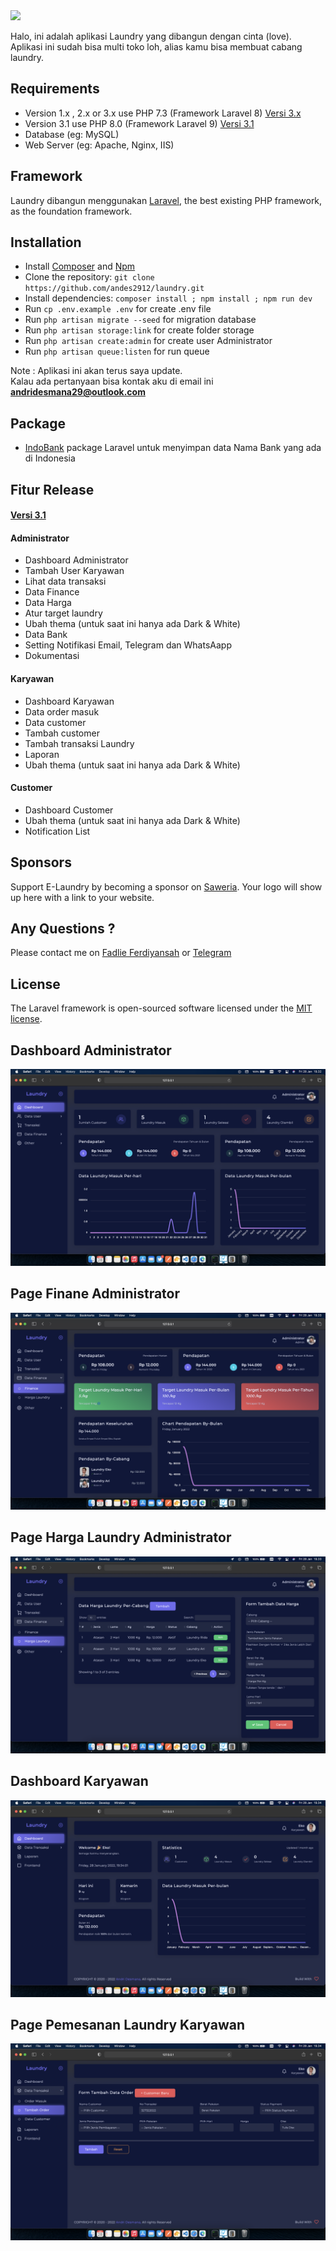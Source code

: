 <img src="https://banners.beyondco.de/Laundry%20App.png?theme=light&packageManager=&packageName=&pattern=architect&style=style_1&description=Aplikasi+Management+Laundry&md=1&showWatermark=1&fontSize=100px&images=truck" />
<p>Halo, ini adalah aplikasi Laundry yang dibangun dengan cinta (love). Aplikasi ini sudah bisa multi toko loh, alias kamu bisa membuat cabang laundry.<br>

## Requirements

* Version 1.x , 2.x or 3.x use PHP 7.3 (Framework Laravel 8) [Versi 3.x](https://github.com/andes2912/laundry/tree/3.x)
* Version 3.1 use PHP 8.0 (Framework Laravel 9) [Versi 3.1](https://github.com/andes2912/laundry/tree/3.1)
* Database (eg: MySQL)
* Web Server (eg: Apache, Nginx, IIS)

## Framework

Laundry dibangun menggunakan [Laravel](http://laravel.com), the best existing PHP framework, as the foundation framework.

## Installation

* Install [Composer](https://getcomposer.org/download) and [Npm](https://nodejs.org/en/download)
* Clone the repository: `git clone https://github.com/andes2912/laundry.git`
* Install dependencies: `composer install ; npm install ; npm run dev`
* Run `cp .env.example .env` for create .env file
* Run `php artisan migrate --seed` for migration database
* Run `php artisan storage:link` for create folder storage
* Run `php artisan create:admin` for create user Administrator
* Run `php artisan queue:listen` for run queue

Note : Aplikasi ini akan terus saya update.<br>
Kalau ada pertanyaan bisa kontak aku di email ini <b>andridesmana29@outlook.com</b>
</p>

## Package
- [IndoBank](https://github.com/andes2912/indobank) package Laravel untuk menyimpan data Nama Bank yang ada di Indonesia


## Fitur Release
 #### [Versi 3.1](https://github.com/andes2912/laundry/tree/3.1)
   #### Administrator
   * Dashboard Administrator
   * Tambah User Karyawan
   * Lihat data transaksi
   * Data Finance
   * Data Harga
   * Atur target laundry
   * Ubah thema (untuk saat ini hanya ada Dark & White)
   * Data Bank
   * Setting Notifikasi Email, Telegram dan WhatsAapp
   * Dokumentasi

   #### Karyawan
   * Dashboard Karyawan
   * Data order masuk
   * Data customer
   * Tambah customer
   * Tambah transaksi Laundry
   * Laporan
   * Ubah thema (untuk saat ini hanya ada Dark & White)

   #### Customer
   * Dashboard Customer
   * Ubah thema (untuk saat ini hanya ada Dark & White)
   * Notification List


## Sponsors

Support E-Laundry by becoming a sponsor on [Saweria](https://saweria.co/fadlie26). Your logo will show up here with a link to your website.

## Any Questions ?

Please contact me on [Fadlie Ferdiyansah](mailto:fadlieferdiyansah26@outlook.com?subject=[GitHub]%20Questesion%20Pap!Kos) or [Telegram](https://t.me/fadlieferdiyansah)

## License

The Laravel framework is open-sourced software licensed under the [MIT license](https://opensource.org/licenses/MIT).

## Dashboard Administrator
<img src="https://github.com/andes2912/laundry/blob/2.x/public/images/v2.x/Dashboard%20Admin%20-%20Laundry.png" />

## Page Finane Administrator
<img src="https://github.com/andes2912/laundry/blob/2.x/public/images/v2.x/Page%20Finance%20Admin%20-%20Laundry.png" />

## Page Harga Laundry Administrator
<img src="https://github.com/andes2912/laundry/blob/2.x/public/images/v2.x/Page%20Harga%20Laundry%20Admin%20-%20Laundry.png" />

## Dashboard Karyawan
<img src="https://github.com/andes2912/laundry/blob/2.x/public/images/v2.x/Dashboard%20Karyawan%20-%20Laundry.png" />

## Page Pemesanan Laundry Karyawan
<img src="https://github.com/andes2912/laundry/blob/2.x/public/images/v2.x/Page%20Add%20Order%20-%20Laundry.png" />
